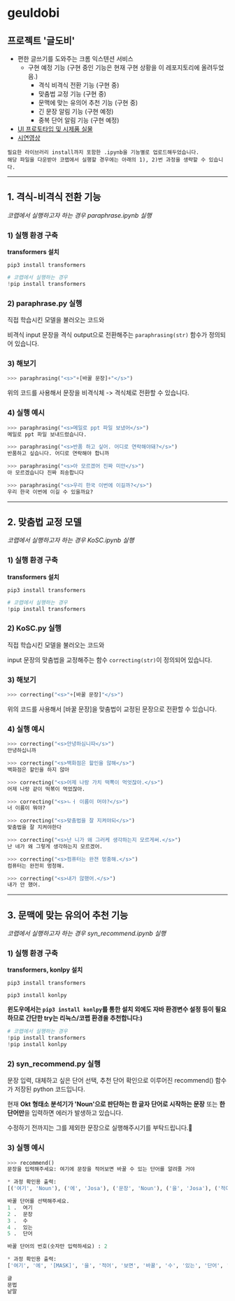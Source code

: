 # geuldobi
## 프로젝트 '글도비'
- 편한 글쓰기를 도와주는 크롬 익스텐션 서비스
    - 구현 예정 기능 (구현 중인 기능은 현재 구현 상황을 이 레포지토리에 올려두었음.)
    	- 격식 비격식 전환 기능 (구현 중)
       - 맞춤법 교정 기능 (구현 중)
       - 문맥에 맞는 유의어 추천 기능 (구현 중)
       - 긴 문장 알림 기능 (구현 예정)
       - 중복 단어 알림 기능 (구현 예정)
- [UI 프로토타입 및 시제품 실물](https://youtu.be/9e2FvxmZY3Y)
- [시연영상](https://youtu.be/g003HCIUV58)
```
필요한 라이브러리 install까지 포함한 .ipynb을 기능별로 업로드해두었습니다.
해당 파일을 다운받아 코랩에서 실행할 경우에는 아래의 1), 2)번 과정을 생략할 수 있습니다.
```
--- 
## 1. 격식-비격식 전환 기능
*코랩에서 실행하고자 하는 경우 paraphrase.ipynb 실행*
### 1) 실행 환경 구축
**transformers 설치**

`pip3 install transformers`
``` python
# 코랩에서 실행하는 경우
!pip install transformers
```
### 2) paraphrase.py 실행
직접 학습시킨 모델을 불러오는 코드와

비격식 input 문장을 격식 output으로 전환해주는 `paraphrasing(str)` 함수가 정의되어 있습니다.
### 3) 해보기
```python
>>> paraphrasing("<s>"+[바꿀 문장]+"</s>")
```    
 위의 코드를 사용해서 문장을 비격식체 -> 격식체로 전환할 수 있습니다.
### 4) 실행 예시
```python
>>> paraphrasing("<s>메일로 ppt 파일 보냈어</s>")
메일로 ppt 파일 보내드렸습니다.

```
```python
>>> paraphrasing("<s>반품 하고 싶어. 어디로 연락해야돼?</s>")
반품하고 싶습니다. 어디로 연락해야 합니까
```
```python
>>> paraphrasing("<s>아 모르겠어 진짜 미안</s>")
아 모르겠습니다 진짜 죄송합니다
```
```python
>>> paraphrasing("<s>우리 한국 이번에 이길까?</s>")
우리 한국 이번에 이길 수 있을까요?
```
---
## 2. 맞춤법 교정 모델
*코랩에서 실행하고자 하는 경우 KoSC.ipynb 실행*
### 1) 실행 환경 구축
**transformers 설치**

`pip3 install transformers`
``` python
# 코랩에서 실행하는 경우
!pip install transformers
```


### 2) KoSC.py 실행
직접 학습시킨 모델을 불러오는 코드와

input 문장의 맞춤법을 교정해주는 함수 `correcting(str)`이 정의되어 있습니다.
### 3) 해보기
```python
>>> correcting("<s>"+[바꿀 문장]"</s>")
```    
 위의 코드를 사용해서 [바꿀 문장]을 맞춤법이 교정된 문장으로 전환할 수 있습니다.
 ### 4)  실행 예시
 ```python
>>> correcting("<s>안녕하심니따</s>")
안녕하십니까
```
```python
>>> correcting("<s>백화점은 할인을 않해</s>")
백화점은 할인을 하지 않아
```
 ```python
>>> correcting("<s>어제 나랑 가치 떡뽁이 먹엇잖아.</s>")
어제 나랑 같이 떡볶이 먹었잖아.
```
```python
>>> correcting("<s>ㄴㅓ 이름이 머야?</s>")
너 이름이 뭐야?
```
```python
>>> correcting("<s>맞춤법을 잘 지켜야되</s>")
맞춤법을 잘 지켜야한다
```
```python
>>> correcting("<s>난 니가 왜 그러케 생각하는지 모르게써.</s>")
난 네가 왜 그렇게 생각하는지 모르겠어.
```
```python
>>> correcting("<s>컴퓨터는 완젼 멍충해.</s>")
컴퓨터는 완전히 멍청해.
```
```python
>>> correcting("<s>내가 않했어.</s>")
내가 안 했어.
```
--- 
## 3. 문맥에 맞는 유의어 추천 기능
*코랩에서 실행하고자 하는 경우 syn_recommend.ipynb 실행*
### 1) 실행 환경 구축
**transformers, konlpy 설치**

`pip3 install transformers`

`pip3 install konlpy`

**윈도우에서는 `pip3 install konlpy`를 통한 설치 외에도 자바 환경변수 설정 등이 필요하므로 
간단한 try는 리눅스/코랩 환경을 추천합니다:)**


``` python
# 코랩에서 실행하는 경우
!pip install transformers
!pip install konlpy
```
### 2) syn_recommend.py 실행
문장 입력, 대체하고 싶은 단어 선택, 추천 단어 확인으로 이루어진 recommend() 함수가 저장된 python 코드입니다.

현재 **Okt 형태소 분석기가 'Noun'으로 판단하는 한 글자 단어로 시작하는 문장** 또는 **한 단어만**을 입력하면 에러가 발생하고 있습니다. 

수정하기 전까지는 그를 제외한 문장으로 실행해주시기를 부탁드립니다.🥲
### 3) 실행 예시
```python
>>> recommend()
문장을 입력해주세요: 여기에 문장을 적어보면 바꿀 수 있는 단어를 알려줄 거야  

* 과정 확인용 출력:
[('여기', 'Noun'), ('에', 'Josa'), ('문장', 'Noun'), ('을', 'Josa'), ('적어', 'Verb'), ('보면', 'Verb'), ('바꿀', 'Verb'), ('수', 'Noun'), ('있는', 'Adjective'), ('단어', 'Noun'), ('를', 'Josa'), ('알려줄', 'Verb'), ('거야', 'Eomi')]  

바꿀 단어를 선택해주세요.  
1 .  여기  
2 .  문장  
3 .  수  
4 .  있는  
5 .  단어  

바꿀 단어의 번호(숫자만 입력하세요) : 2  

* 과정 확인용 출력:
['여기', '에', '[MASK]', '을', '적어', '보면', '바꿀', '수', '있는', '단어', '를', '알려줄', '거야']  

글
문법
낱말
```
